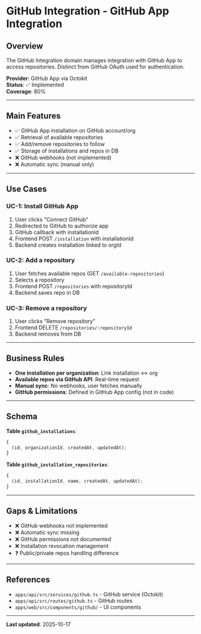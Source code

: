 # GitHub Integration - GitHub App Integration

## Overview

The GitHub Integration domain manages integration with GitHub App to access repositories. Distinct from GitHub OAuth used for authentication.

**Provider**: GitHub App via Octokit  
**Status**: ✅ Implemented  
**Coverage**: 80%

---

## Main Features

- ✅ GitHub App installation on GitHub account/org
- ✅ Retrieval of available repositories
- ✅ Add/remove repositories to follow
- ✅ Storage of installations and repos in DB
- ❌ GitHub webhooks (not implemented)
- ❌ Automatic sync (manual only)

---

## Use Cases

### UC-1: Install GitHub App

1. User clicks "Connect GitHub"
2. Redirected to GitHub to authorize app
3. GitHub callback with installationId
4. Frontend POST `/installation` with installationId
5. Backend creates installation linked to orgId

### UC-2: Add a repository

1. User fetches available repos (GET `/available-repositories`)
2. Selects a repository
3. Frontend POST `/repositories` with repositoryId
4. Backend saves repo in DB

### UC-3: Remove a repository

1. User clicks "Remove repository"
2. Frontend DELETE `/repositories/:repositoryId`
3. Backend removes from DB

---

## Business Rules

- **One installation per organization**: Link installation ↔ org
- **Available repos via GitHub API**: Real-time request
- **Manual sync**: No webhooks, user fetches manually
- **GitHub permissions**: Defined in GitHub App config (not in code)

---

## Schema

**Table `github_installations`**:

```typescript
{
  (id, organizationId, createdAt, updatedAt);
}
```

**Table `github_installation_repositories`**:

```typescript
{
  (id, installationId, name, createdAt, updatedAt);
}
```

---

## Gaps & Limitations

- ❌ GitHub webhooks not implemented
- ❌ Automatic sync missing
- ❌ GitHub permissions not documented
- ❌ Installation revocation management
- ❓ Public/private repos handling difference

---

## References

- `apps/api/src/services/github.ts` - GitHub service (Octokit)
- `apps/api/src/routes/github.ts` - GitHub routes
- `apps/web/src/components/github/` - UI components

---

**Last updated**: 2025-10-17
